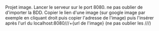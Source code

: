 Projet image.
Lancer le serveur sur le port 8080.
ne pas oublier de d'importer la BDD.
Copier le lien d'une image (sur google image par exemple en cliquant droit puis copier l'adresse de l'image) puis l'insérer après l'url du localhost:8080///+{url de l'image} (ne pas oublier les ///)
